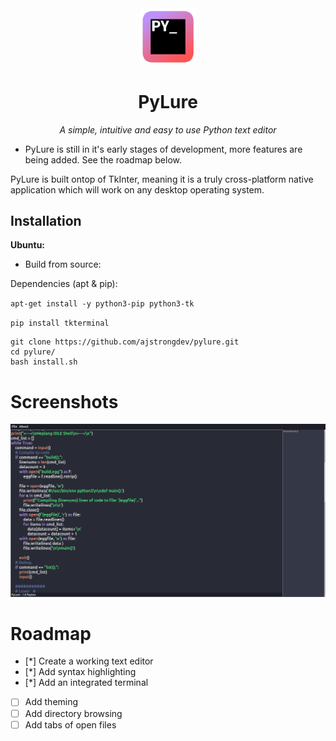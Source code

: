 <div align="center">

<img src="https://github.com/ajstrongdev/pylure/blob/main/extras/pylure.png?raw=true" width="18%">

# PyLure

*A simple, intuitive and easy to use Python text editor*

</div>

* PyLure is still in it's early stages of development, more features are being added. See the roadmap below.

PyLure is built ontop of TkInter, meaning it is a truly cross-platform native application which will work on any desktop operating system.

## Installation

**Ubuntu:**

* Build from source:

Dependencies (apt & pip):

`apt-get install -y python3-pip python3-tk`

`pip install tkterminal`

```
git clone https://github.com/ajstrongdev/pylure.git
cd pylure/
bash install.sh
```

# Screenshots

![PyLure Screenshot](https://github.com/ajstrongdev/pylure/blob/main/extras/screenshot.png?raw=true)

# Roadmap

- [*] Create a working text editor
- [*] Add syntax highlighting
- [*] Add an integrated terminal
- [ ] Add theming
- [ ] Add directory browsing
- [ ] Add tabs of open files 
